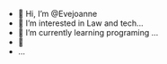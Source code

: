 - 👋 Hi, I’m @Evejoanne
- 👀 I’m interested in Law and tech...
- 🌱 I’m currently learning programing ...
- 💞️ 
- ...

<!---
kevejoanne/kevejoanne is a ✨ special ✨ repository because its `README.md` (this file) appears on your GitHub profile.
You can click the Preview link to take a look at your changes.
--->
